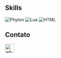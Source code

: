 ## Skills
![Phyton](https://img.shields.io/badge/Python-FFD43B?style=for-the-badge&logo=python&logoColor=blue
)
![Lua](https://img.shields.io/badge/Lua-2C2D72?style=for-the-badge&logo=lua&logoColor=white
)
![HTML](https://img.shields.io/badge/HTML5-E34F26?style=for-the-badge&logo=html5&logoColor=white
)

## Contato
[<img src='https://img.shields.io/badge/WhatsApp-25D366?style=for-the-badge&logo=whatsapp&logoColor=white' alt=whatsapp height='30'>](https://wa.me/5511946283417)

